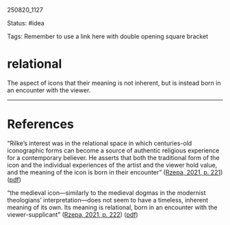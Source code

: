 
250820_1127

Status: #idea

Tags:
Remember to use a link here with double opening square bracket
# relational
The aspect of icons that their meaning is not inherent, but is instead born in an encounter with the viewer.

---
# References

“Rilke’s interest was in the relational space in which centuries-old iconographic forms can become a source of authentic religious experience for a contemporary believer. He asserts that both the traditional form of the icon and the individual experiences of the artist and the viewer hold value, and the meaning of the icon is born in their encounter” ([Rzepa, 2021, p. 221](zotero://select/library/items/7B2TSM4N)) ([pdf](zotero://open-pdf/library/items/APQ7X9E4?page=235&annotation=9KU3B2KP))

“the medieval icon—similarly to the medieval dogmas in the modernist theologians’ interpretation—does not seem to have a timeless, inherent meaning of its own. Its meaning is relational, born in an encounter with the viewer-supplicant” ([Rzepa, 2021, p. 222](zotero://select/library/items/7B2TSM4N)) ([pdf](zotero://open-pdf/library/items/APQ7X9E4?page=236&annotation=U5W2FAK5))